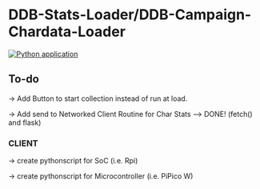 # DDB-Stats-Loader/DDB-Campaign-Chardata-Loader

[![Python application](https://github.com/Scout064/DDB-Stats-Loader/actions/workflows/python-app.yml/badge.svg)](https://github.com/Scout064/DDB-Stats-Loader/actions/workflows/python-app.yml)

## To-do

-> Add Button to start collection instead of run at load.

-> Add send to Networked Client Routine for Char Stats
--> DONE! (fetch() and flask)

### CLIENT

-> create pythonscript for SoC (i.e. Rpi)

-> create pythonscript for Microcontroller (i.e. PiPico W)
